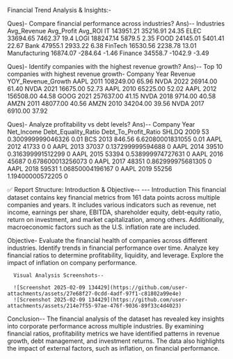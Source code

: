Financial Trend Analysis & Insights:-

Ques)- Compare financial performance across industries?
Ans)--  Industries       Avg_Revenue          Avg_Profit            Avg_ROI
            IT               143951.21         35216.91               24.35
          ELEC                33694.65         7462.37              	19.4
          LOGI                188247.14         5879.5	              2.35
          FOOD                24145.01          5401.41	              22.67
          Bank                47955.1           2933.22	              6.38
          FinTech             16530.56          2238.78	              13.01
         Manufacturing        16874.07          -284.64	             -1.46
          Finance             34558.7           -1042.9	             -3.49

Ques)- Identify companies with the highest revenue growth?
Ans)-- Top 10 companies with highest revenue growth-
       Company       Year       Revenue           YOY_Revenue_Growth
      AAPL          2011	     108249.00	          65.96
      NVDA          2022	      26914.00	          61.40
      NVDA          2021	      16675.00	          52.73
      AAPL          2010	      65225.00	          52.02
      AAPL          2012	     156508.00	          44.58
      GOOG          2021	     257637.00	          41.15
      NVDA          2018	       9714.00	          40.58
      AMZN          2011	      48077.00	          40.56
      AMZN          2010	      34204.00	          39.56
      NVDA          2017	       6910.00	          37.92

Ques)- Analyze profitability vs debt levels?
Ans)--  Company     Year      Net_Income        Debt_Equality_Ratio       Debt_To_Profit_Ratio
        SHLDQ	      2009	       53	             0.300999999046326	              0.01
        BCS	        2013	      846.56	         6.62080001831055	                0.01
        AAPL	      2012	      41733	                     0	                    0
        AAPL	      2013	      37037	           0.137299999594688	              0
        AAPL	      2014	      39510	           0.316399991512299	              0
        AAPL	      2015	      53394	           0.538999974727631	              0
        AAPL	      2016	      45687	           0.678600013256073	              0
        AAPL	      2017	      48351	           0.862999975681305	              0
        AAPL	      2018	      59531	           1.06850004196167	                0
        AAPL	      2019	      55256	           1.19400000572205	                0


✅ Report Structure:
Introduction & Objective--
--- Introduction
This financial dataset contains key financial metrics from 161 data points across multiple companies and years.
It includes various indicators such as revenue, net income, earnings per share, EBITDA, shareholder equity, debt-equity ratio, 
return on investment, and market capitalization, among others. Additionally, macroeconomic factors such as the U.S. inflation rate are included.

Objective-
Evaluate the financial health of companies across different industries.
Identify trends in financial performance over time.
Analyze key financial ratios to determine profitability, liquidity, and leverage.
Explore the impact of inflation on company performance.

      Visual Analysis Screenshots--
     
      ![Screenshot 2025-02-09 134429](https://github.com/user-attachments/assets/27e68f27-0cdd-4adf-97f1-c81802a99e4e)
      ![Screenshot 2025-02-09 134429](https://github.com/user-attachments/assets/214e7f55-97ae-476f-9036-89f33c4d4023)


  Conclusion--
The financial analysis of the dataset has revealed key insights into corporate performance across multiple industries. 
By examining financial ratios, profitability metrics we have identified patterns in revenue growth, debt management, and investment returns. 
The data also highlights the impact of external factors, such as inflation, on financial performance.     
          
        
          
      

